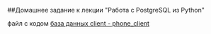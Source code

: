##Домашнее задание к лекции "Работа с PostgreSQL из Python"

файл с кодом [база данных client - phone_client]()